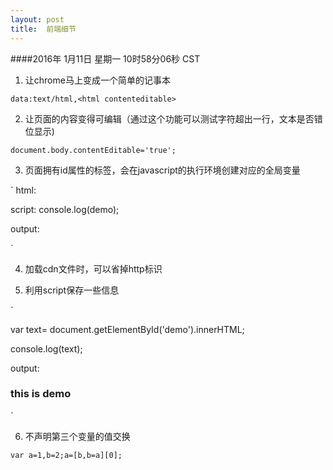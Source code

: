 ```yaml
---
layout: post
title:  前端细节
---
```


####2016年 1月11日 星期一 10时58分06秒 CST


1. 让chrome马上变成一个简单的记事本

` data:text/html,<html contenteditable> `


2. 让页面的内容变得可编辑（通过这个功能可以测试字符超出一行，文本是否错位显示)

` document.body.contentEditable='true'; `


3. 页面拥有id属性的标签，会在javascript的执行环境创建对应的全局变量

` html:
<div id="demo"></div>

script:
console.log(demo);

output:
<div id="demo"></div>

`

4. 加载cdn文件时，可以省掉http标识

<script src="//domain.k.com/demo.js"></script>

5. 利用script保存一些信息

`<script type="text" id="demo">
<h3> this is demo</h3>
</script>

var text= document.getElementById('demo').innerHTML;

console.log(text);

output:

<h3> this is demo</h3>
`

6. 不声明第三个变量的值交换

` var a=1,b=2;a=[b,b=a][0]; `





